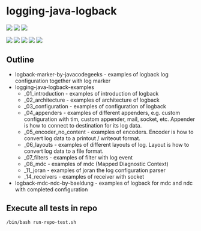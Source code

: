 # logging-java-logback

![](https://img.shields.io/badge/language-java-blue)
![](https://img.shields.io/badge/technology-logback,%20mdc,%20ndc-blue)
![](https://img.shields.io/badge/development%20year-2020-orange)

![](https://img.shields.io/github/languages/top/shijiansu/logging-java)
![](https://img.shields.io/github/languages/count/shijiansu/logging-java)
![](https://img.shields.io/github/languages/code-size/shijiansu/logging-java)
![](https://img.shields.io/github/repo-size/shijiansu/logging-java)
![](https://img.shields.io/github/last-commit/shijiansu/logging-java?color=red)

## Outline

- logback-marker-by-javacodegeeks - examples of logback log configuration together with log marker
- logging-java-logback-examples
  - _01_introduction - examples of introduction of logback
  - _02_architecture - examples of architecture of logback
  - _03_configuration - examples of configuration of logback
  - _04_appenders - examples of different appenders, e.g. custom configuration with tim, custom appender, mail, socket, etc. Appender is how to connect to destination for its log data.
  - _05_encoder_no_content - examples of encoders. Encoder is how to convert log data to a printout / writeout format.
  - _06_layouts - examples of different layouts of log. Layout is how to convert log data to a file format.
  - _07_filters - examples of filter with log event
  - _08_mdc - examples of mdc (Mapped Diagnostic Context)
  - _11_joran - examples of joran the log configuration parser
  - _14_receivers - examples of receiver with socket
- logback-mdc-ndc-by-baeldung - examples of logback for mdc and ndc with completed configuration

## Execute all tests in repo

`/bin/bash run-repo-test.sh`
